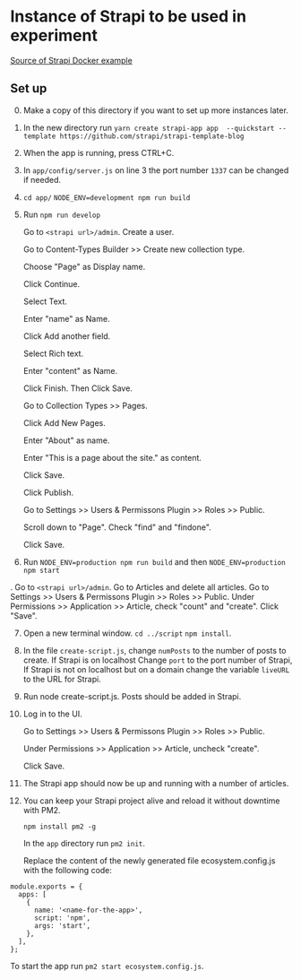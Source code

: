 # Instance of Strapi to be used in experiment

[Source of Strapi Docker example](https://strapi.io/documentation/developer-docs/latest/setup-deployment-guides/installation/docker.html)

## Set up

0. Make a copy of this directory if you want to set up more instances later.

1. In the new directory run 
`yarn create strapi-app app  --quickstart --template https://github.com/strapi/strapi-template-blog`

2. When the app is running, press CTRL+C.

3. In `app/config/server.js` on line 3 the port number `1337` can be changed if needed.

4. `cd app/` `NODE_ENV=development npm run build`

5. Run `npm run develop`

   Go to `<strapi url>/admin`. Create a user.

   Go to Content-Types Builder >> Create new collection type.
   
   Choose "Page" as Display name.
   
   Click Continue.

   Select Text.
   
   Enter "name" as Name.
   
   Click Add another field.
   
   Select Rich text.
   
   Enter "content" as Name.
   
   Click Finish. Then Click Save.
   
   Go to Collection Types >> Pages.
   
   Click Add New Pages.
   
   Enter "About" as name.
   
   Enter "This is a page about the site." as content.
   
   Click Save.
   
   Click Publish.

   Go to Settings >> Users & Permissons Plugin >> Roles >> Public.

   Scroll down to "Page". Check "find" and "findone".

   Click Save.

6. Run `NODE_ENV=production npm run build` and then `NODE_ENV=production npm start`

. Go to `<strapi url>/admin`. Go to Articles and delete all articles.
   Go to Settings >> Users & Permissons Plugin >> Roles >> Public.
   Under Permissions >> Application >> Article, check "count" and "create".
   Click "Save".    
   
7. Open a new terminal window. `cd ../script` `npm install`.

9. In the file `create-script.js`, change `numPosts` to the number of posts to create.
If Strapi is on localhost Change `port` to the port number of Strapi,
If Strapi is not on localhost but on a domain change the variable `liveURL` to the URL for Strapi.

9. Run node create-script.js. Posts should be added in Strapi.

10. Log in to the UI.
    
    Go to Settings >> Users & Permissons Plugin >> Roles >> Public.
    
    Under Permissions >> Application >> Article, uncheck "create".
    
    Click Save.

11. The Strapi app should now be up and running with a number of articles.

12. You can keep your Strapi project alive and reload it without downtime
    with PM2.

    `npm install pm2 -g`

    In the `app` directory run `pm2 init`.

    Replace the content of the newly generated file ecosystem.config.js with the following code:
    
```
module.exports = {
  apps: [
    {
      name: '<name-for-the-app>',
      script: 'npm',
      args: 'start',
    },
  ],
};
```

To start the app run `pm2 start ecosystem.config.js`.



